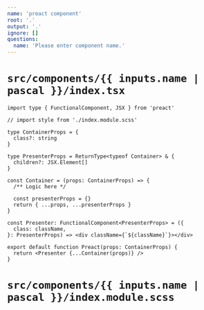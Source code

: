 ```yaml
---
name: 'preact component'
root: '.'
output: '.'
ignore: []
questions:
  name: 'Please enter component name.'
---
```


# `src/components/{{ inputs.name | pascal }}/index.tsx`

```tsx
import type { FunctionalComponent, JSX } from 'preact'

// import style from './index.module.scss'

type ContainerProps = {
  class?: string
}

type PresenterProps = ReturnType<typeof Container> & {
  children?: JSX.Element[]
}

const Container = (props: ContainerProps) => {
  /** Logic here */

  const presenterProps = {}
  return { ...props, ...presenterProps }
}

const Presenter: FunctionalComponent<PresenterProps> = ({
  class: className,
}: PresenterProps) => <div className={`${className}`}></div>

export default function Preact(props: ContainerProps) {
  return <Presenter {...Container(props)} />
}
```

# `src/components/{{ inputs.name | pascal }}/index.module.scss`

```scss

```
